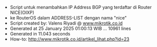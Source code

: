 - Script untuk menambahkan IP Address BGP yang terdaftar di Router NICE(OIXP)
- ke RouterOS dalam ADDRESS-LIST dengan nama "nice"
- Script created by: Valens Riyadi @ www.mikrotik.co.id
- Generated at 25 January 2025 01:00:13 WIB ... 10961 lines
- Generated in 11.043 seconds
- How-to: http://www.mikrotik.co.id/artikel_lihat.php?id=23
